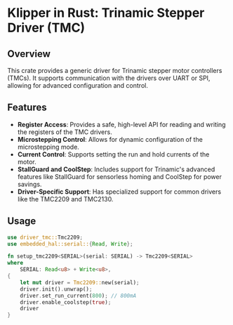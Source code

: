 # Klipper in Rust: Trinamic Stepper Driver (TMC)

## Overview

This crate provides a generic driver for Trinamic stepper motor controllers (TMCs). It supports communication with the drivers over UART or SPI, allowing for advanced configuration and control.

## Features

*   **Register Access**: Provides a safe, high-level API for reading and writing the registers of the TMC drivers.
*   **Microstepping Control**: Allows for dynamic configuration of the microstepping mode.
*   **Current Control**: Supports setting the run and hold currents of the motor.
*   **StallGuard and CoolStep**: Includes support for Trinamic's advanced features like StallGuard for sensorless homing and CoolStep for power savings.
*   **Driver-Specific Support**: Has specialized support for common drivers like the TMC2209 and TMC2130.

## Usage

```rust
use driver_tmc::Tmc2209;
use embedded_hal::serial::{Read, Write};

fn setup_tmc2209<SERIAL>(serial: SERIAL) -> Tmc2209<SERIAL>
where
    SERIAL: Read<u8> + Write<u8>,
{
    let mut driver = Tmc2209::new(serial);
    driver.init().unwrap();
    driver.set_run_current(800); // 800mA
    driver.enable_coolstep(true);
    driver
}
```
